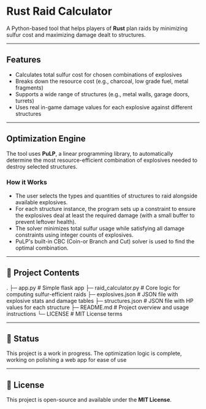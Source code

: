 # Rust Raid Calculator

A Python-based tool that helps players of **Rust** plan raids by minimizing sulfur cost and maximizing damage dealt to structures.

---

## Features
- Calculates total sulfur cost for chosen combinations of explosives
- Breaks down the resource cost (e.g., charcoal, low grade fuel, metal fragments)
- Supports a wide range of structures (e.g., metal walls, garage doors, turrets)
- Uses real in-game damage values for each explosive against different structures

---

## Optimization Engine

The tool  uses **PuLP**, a linear programming library, to automatically determine the most resource-efficient combination of explosives needed to destroy selected structures.

### How it Works
- The user selects the types and quantities of structures to raid alongside available explosives.
- For each structure instance, the program sets up a constraint to ensure the explosives deal at least the required damage (with a small buffer to prevent leftover health).
- The solver minimizes total sulfur usage while satisfying all damage constraints using integer counts of explosives.
- PuLP's built-in CBC (Coin-or Branch and Cut) solver is used to find the optimal combination.

---

## 📁 Project Contents
.
├─ app.py # Simple flask app
├─ raid_calculator.py # Core logic for computing sulfur-efficient raids
├─ explosives.json # JSON file with explosive stats and damage tables
├─ structures.json # JSON file with HP values for each structure
├─ README.md # Project overview and usage instructions
└─ LICENSE # MIT License terms

---

## 🚧 Status
This project is a work in progress. The optimization logic is complete, working on polishing a web app for ease of use

---

## 📜 License
This project is open-source and available under the **MIT License**.
